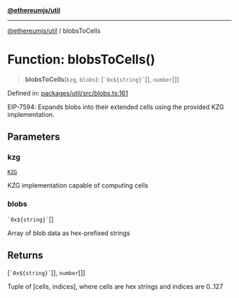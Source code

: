 [**@ethereumjs/util**](../README.md)

***

[@ethereumjs/util](../README.md) / blobsToCells

# Function: blobsToCells()

> **blobsToCells**(`kzg`, `blobs`): \[`` `0x${string}` ``[], `number`[]\]

Defined in: [packages/util/src/blobs.ts:161](https://github.com/ethereumjs/ethereumjs-monorepo/blob/master/packages/util/src/blobs.ts#L161)

EIP-7594: Expands blobs into their extended cells using the provided KZG implementation.

## Parameters

### kzg

[`KZG`](../interfaces/KZG.md)

KZG implementation capable of computing cells

### blobs

`` `0x${string}` ``[]

Array of blob data as hex-prefixed strings

## Returns

\[`` `0x${string}` ``[], `number`[]\]

Tuple of [cells, indices], where cells are hex strings and indices are 0..127
